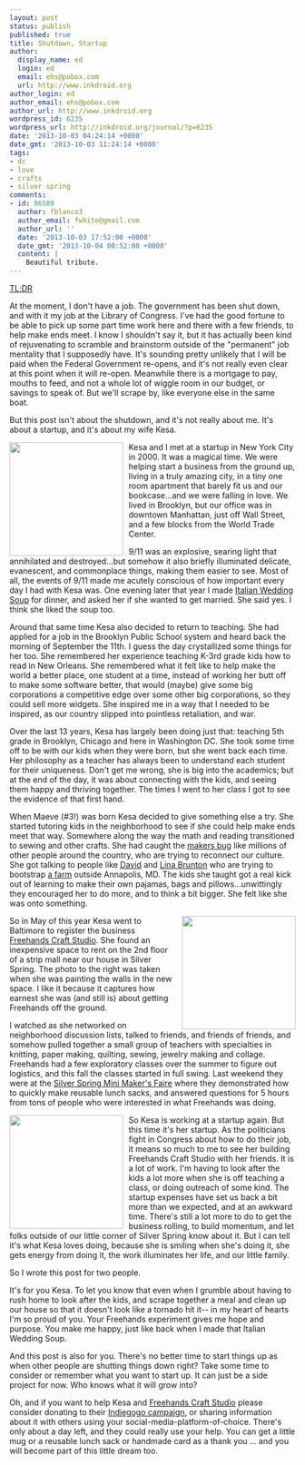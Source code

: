 ```yaml
---
layout: post
status: publish
published: true
title: Shutdown, Startup
author:
  display_name: ed
  login: ed
  email: ehs@pobox.com
  url: http://www.inkdroid.org
author_login: ed
author_email: ehs@pobox.com
author_url: http://www.inkdroid.org
wordpress_id: 6235
wordpress_url: http://inkdroid.org/journal/?p=6235
date: '2013-10-03 04:24:14 +0000'
date_gmt: '2013-10-03 11:24:14 +0000'
tags:
- dc
- love
- crafts
- silver spring
comments:
- id: 86589
  author: fblanco3
  author_email: fwhite@gmail.com
  author_url: ''
  date: '2013-10-03 17:52:00 +0000'
  date_gmt: '2013-10-04 00:52:00 +0000'
  content: |
    Beautiful tribute.
---
```

<p><a href="http://www.indiegogo.com/projects/freehands-craft-studio--2">TL;DR</a></p>
<p>At the moment, I don't have a job. The government has been shut down, and with it my job at the Library of Congress. I've had the good fortune to be able to pick up some part time work here and there with a few friends, to help make ends meet. I know I shouldn't say it, but it has actually been kind of rejuvenating to scramble and brainstorm outside of the "permanent" job mentality that I supposedly have. It's sounding pretty unlikely that I will be paid when the Federal Government re-opens, and it's not really even clear at this point when it will re-open. Meanwhile there is a mortgage to pay, mouths to feed, and not a whole lot of wiggle room in our budget, or savings to speak of. But we'll scrape by, like everyone else in the same boat.</p>
<p>But this post isn't about the shutdown, and it's not really about me. It's about a startup, and it's about my wife Kesa.</p>
<p><a href="http://www.flickr.com/photos/inkdroid/10063186254/"><img src="http://inkdroid.org/images/kesa-outerbanks.jpg" style="width: 200px; float: left; margin-right: 10px;" /></a></p>
<p>Kesa and I met at a startup in New York City in 2000. It was a magical time. We were helping start a business from the ground up, living in a truly amazing city, in a tiny one room apartment that barely fit us and our bookcase...and we were falling in love. We lived in Brooklyn, but our office was in downtown Manhattan, just off Wall Street, and a few blocks from the World Trade Center.</p>
<p>9/11 was an explosive, searing light that annihilated and destroyed...but somehow it also briefly illuminated delicate, evanescent, and commonplace things, making them easier to see. Most of all, the events of 9/11 made me acutely conscious of how important every day I had with Kesa was. One evening later that year I made <a href="http://en.wikipedia.org/wiki/Wedding_soup">Italian Wedding Soup</a> for dinner, and asked her if she wanted to get married. She said yes. I think she liked the soup too.</p>
<p>Around that same time Kesa also decided to return to teaching. She had applied for a job in the Brooklyn Public School system and heard back the morning of September the 11th. I guess the day crystallized some things for her too. She remembered her experience teaching K-3rd grade kids how to read in New Orleans. She remembered what it felt like to help make the world a better place, one student at a time, instead of working her butt off to make some software better, that would (maybe) give some big corporations a competitive edge over some other big corporations, so they could sell more widgets. She inspired me in a way that I needed to be inspired, as our country slipped into pointless retaliation, and war.</p>
<p>Over the last 13 years, Kesa has largely been doing just that: teaching 5th grade in Brooklyn, Chicago and here in Washington DC. She took some time off to be with our kids when they were born, but she went back each time. Her philosophy as a teacher has always been to understand each student for their uniqueness. Don't get me wrong, she is big into the academics; but at the end of the day, it was about connecting with the kids, and seeing them happy and thriving together. The times I went to her class I got to see the evidence of that first hand.</p>
<p>When Maeve (#3!) was born Kesa decided to give something else a try. She started tutoring kids in the neighborhood to see if she could help make ends meet that way. Somewhere along the way the math and reading transitioned to sewing and other crafts. She had caught the <a href="http://en.wikipedia.org/wiki/Maker_culture">makers bug</a> like millions of other people around the country, who are trying to reconnect our culture. She got talking to people like <a href="http://davidbrunton.com">David</a> and <a href="http://butterpies.com/">Lina Brunton</a> who are trying to bootstrap <a href="http://www.rightfieldfarm.com/">a farm</a> outside Annapolis, MD. The kids she taught got a real kick out of learning to make their own pajamas, bags and pillows...unwittingly they encouraged her to do more, and to think a bit bigger. She felt like she was onto something.</p>
<p><a href="http://www.flickr.com/photos/inkdroid/8967638378/"><img src="http://inkdroid.org/images/kesa.jpg" style="width: 200px; float: right; margin-left: 10px;" /></a></p>
<p>So in May of this year Kesa went to Baltimore to register the business <a href="http://freehandscraftstudio.com">Freehands Craft Studio</a>. She found an inexpensive space to rent on the 2nd floor of a strip mall near our house in Silver Spring. The photo to the right was taken when she was painting the walls in the new space. I like it because it captures how earnest she was (and still is) about getting Freehands off the ground.</p>
<p>I watched as she networked on neighborhood discussion lists, talked to friends, and friends of friends, and somehow pulled together a small group of teachers with specialties in knitting, paper making, quilting, sewing, jewelry making and collage. Freehands had a few exploratory classes over the summer to figure out logistics, and this fall the classes started in full swing. Last weekend they were at the <a href="http://makerfairesilverspring.com/">Silver Spring Mini Maker's Faire</a> where they demonstrated how to quickly make reusable lunch sacks, and answered questions for 5 hours from tons of people who were interested in what Freehands was doing.</p>
<p><a href="http://www.flickr.com/photos/inkdroid/10010944433/"><img src="http://inkdroid.org/images/makers-faire.jpg" style="width: 200px; float: left; margin-right: 10px;" /></a></p>
<p>So Kesa is working at a startup again. But this time it's her startup. As the politicians fight in Congress about how to do their job, it means so much to me to see her building Freehands Craft Studio with her friends. It is a lot of work. I'm having to look after the kids a lot more when she is off teaching a class, or doing outreach of some kind. The startup expenses have set us back a bit more than we expected, and at an awkward time. There's still a lot more to do to get the business rolling, to build momentum, and let folks outside of our little corner of Silver Spring know about it. But I can tell it's what Kesa loves doing, because she is smiling when she's doing it, she gets energy from doing it, the work illuminates her life, and our little family.</p>
<p>So I wrote this post for two people.</p>
<p>It's for you Kesa. To let you know that even when I grumble about having to rush home to look after the kids, and scrape together a meal and clean up our house so that it doesn't look like a tornado hit it-- in my heart of hearts I'm so proud of you. Your Freehands experiment gives me hope and purpose. You make me happy, just like back when I made that Italian Wedding Soup.</p>
<p>And this post is also for you. There's no better time to start things up as when other people are shutting things down right? Take some time to consider or remember what you want to start up. It can just be a side project for now. Who knows what it will grow into?</p>
<p>Oh, and if you want to help Kesa and <a href="http://freehandscraftstudio.com">Freehands Craft Studio</a> please consider donating to their <a href="http://www.indiegogo.com/projects/freehands-craft-studio--2">Indiegogo campaign</a>, or sharing information about it with others using your social-media-platform-of-choice. There's only about a day left, and they could really use your help. You can get a little mug or a reusable lunch sack or handmade card as a thank you ... and you will become part of this little dream too.</p>
